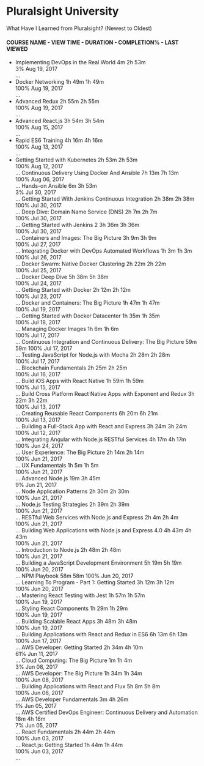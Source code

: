 # Pluralsight University

What Have I Learned from Pluralsight? (Newest to Oldest)

#### COURSE NAME - VIEW TIME - DURATION - COMPLETION% - LAST VIEWED
* Implementing DevOps in the Real World	4m	2h 53m	
3%	Aug 19, 2017	
...
* Docker Networking	1h 49m	1h 49m	
100%	Aug 19, 2017	
...
* Advanced Redux	2h 55m	2h 55m	
100%	Aug 19, 2017	
...
* Advanced React.js	3h 54m	3h 54m	
100%	Aug 15, 2017	
...
* Rapid ES6 Training	4h 16m	4h 16m	
100%	Aug 13, 2017	
...
* Getting Started with Kubernetes	2h 53m	2h 53m	
100%	Aug 12, 2017	
...
	Continuous Delivery Using Docker And Ansible	7h 13m	7h 13m	
100%	Aug 06, 2017	
...
Hands-on Ansible	6m	3h 53m	
3%	Jul 30, 2017	
...
	Getting Started With Jenkins Continuous Integration	2h 38m	2h 38m	
100%	Jul 30, 2017	
...
	Deep Dive: Domain Name Service (DNS)	2h 7m	2h 7m	
100%	Jul 30, 2017	
...
	Getting Started with Jenkins 2	3h 36m	3h 36m	
100%	Jul 30, 2017	
...
	Containers and Images: The Big Picture	3h 9m	3h 9m	
100%	Jul 27, 2017	
...
	Integrating Docker with DevOps Automated Workflows	1h 3m	1h 3m	
100%	Jul 26, 2017	
...
	Docker Swarm: Native Docker Clustering	2h 22m	2h 22m	
100%	Jul 25, 2017	
...
	Docker Deep Dive	5h 38m	5h 38m	
100%	Jul 24, 2017	
...
	Getting Started with Docker	2h 12m	2h 12m	
100%	Jul 23, 2017	
...
	Docker and Containers: The Big Picture	1h 47m	1h 47m	
100%	Jul 19, 2017	
...
	Getting Started with Docker Datacenter	1h 35m	1h 35m	
100%	Jul 18, 2017	
...
	Managing Docker Images	1h 6m	1h 6m	
100%	Jul 17, 2017	
...
	Continuous Integration and Continuous Delivery: The Big Picture	59m	59m	
100%	Jul 17, 2017	
...
	Testing JavaScript for Node.js with Mocha	2h 28m	2h 28m	
100%	Jul 17, 2017	
...
	Blockchain Fundamentals	2h 25m	2h 25m	
100%	Jul 16, 2017	
...
	Build iOS Apps with React Native	1h 59m	1h 59m	
100%	Jul 15, 2017	
...
	Build Cross Platform React Native Apps with Exponent and Redux	3h 22m	3h 22m	
100%	Jul 13, 2017	
...
	Creating Reusable React Components	6h 20m	6h 21m	
100%	Jul 13, 2017	
...
	Building a Full-Stack App with React and Express	3h 24m	3h 24m	
100%	Jul 12, 2017	
...
	Integrating Angular with Node.js RESTful Services	4h 17m	4h 17m	
100%	Jun 24, 2017	
...
	User Experience: The Big Picture	2h 14m	2h 14m	
100%	Jun 21, 2017	
...
	UX Fundamentals	1h 5m	1h 5m	
100%	Jun 21, 2017	
...
Advanced Node.js	19m	3h 45m	
9%	Jun 21, 2017	
...
	Node Application Patterns	2h 30m	2h 30m	
100%	Jun 21, 2017	
...
	Node.js Testing Strategies	2h 39m	2h 39m	
100%	Jun 21, 2017	
...
	RESTful Web Services with Node.js and Express	2h 4m	2h 4m	
100%	Jun 21, 2017	
...
	Building Web Applications with Node.js and Express 4.0	4h 43m	4h 43m	
100%	Jun 21, 2017	
...
	Introduction to Node.js	2h 48m	2h 48m	
100%	Jun 21, 2017	
...
	Building a JavaScript Development Environment	5h 19m	5h 19m	
100%	Jun 20, 2017	
...
	NPM Playbook	58m	58m	
100%	Jun 20, 2017	
...
	Learning To Program - Part 1: Getting Started	3h 12m	3h 12m	
100%	Jun 20, 2017	
...
	Mastering React Testing with Jest	1h 57m	1h 57m	
100%	Jun 19, 2017	
...
	Styling React Components	1h 29m	1h 29m	
100%	Jun 19, 2017	
...
	Building Scalable React Apps	3h 48m	3h 48m	
100%	Jun 19, 2017	
...
	Building Applications with React and Redux in ES6	6h 13m	6h 13m	
100%	Jun 17, 2017	
...
AWS Developer: Getting Started	2h 34m	4h 10m	
61%	Jun 11, 2017	
...
Cloud Computing: The Big Picture	1m	1h 4m	
3%	Jun 08, 2017	
...
	AWS Developer: The Big Picture	1h 34m	1h 34m	
100%	Jun 08, 2017	
...
	Building Applications with React and Flux	5h 8m	5h 8m	
100%	Jun 06, 2017	
...
AWS Developer Fundamentals	3m	4h 26m	
1%	Jun 05, 2017	
...
AWS Certified DevOps Engineer: Continuous Delivery and Automation	18m	4h 16m	
7%	Jun 05, 2017	
...
	React Fundamentals	2h 44m	2h 44m	
100%	Jun 03, 2017	
...
	React.js: Getting Started	1h 44m	1h 44m	
100%	Jun 03, 2017	
...




